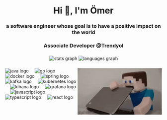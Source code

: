 <h1 align="center">Hi 👋, I'm Ömer</h1>
<h3 align="center">a software engineer whose goal is to have a positive impact on the world</h3>
<h3 align="center">Associate Developer @Trendyol</h3>

###

<div align="center">
  <img src="https://github-readme-stats.vercel.app/api?username=omeraran&hide_title=false&hide_rank=false&show_icons=true&include_all_commits=true&count_private=true&disable_animations=false&theme=dracula&locale=en&hide_border=false" height="150" alt="stats graph"  />
  <img src="https://github-readme-stats.vercel.app/api/top-langs?username=omeraran&locale=en&hide_title=false&layout=compact&card_width=320&langs_count=5&theme=dracula&hide_border=false" height="150" alt="languages graph"  />
</div>

###

<img align="right" height="150" src="https://github.com/OmerAran/OmerAran/blob/main/laptop.gif"/>


###

<div align="left">
  <img src="https://cdn.jsdelivr.net/gh/devicons/devicon/icons/java/java-original.svg" height="30" alt="java logo"  />
  <img width="12" />
  <img src="https://cdn.jsdelivr.net/gh/devicons/devicon/icons/go/go-original.svg" height="30" alt="go logo"  />
  <img width="12" />
  <img src="https://www.svgrepo.com/show/349342/docker.svg" height="30" alt="docker logo"  />
  <img width="12" />
  <img src="https://www.svgrepo.com/show/376350/spring.svg" height="30" alt="spring logo"  />
  <img width="12" />
  <img src="https://www.svgrepo.com/show/353950/kafka.svg" height="30" alt="kafka logo"  />
  <img width="12" />
  
  <img src="https://www.svgrepo.com/show/376331/kubernetes.svg" height="30" alt="kubernetes logo"  />
  <img width="12" />
  <img src="https://www.svgrepo.com/show/353961/kibana.svg" height="30" alt="kibana logo"  />
  <img width="12" />
  <img src="https://www.svgrepo.com/show/448228/grafana.svg" height="30" alt="grafana logo"  />
  <img width="12" />
  <img src="https://cdn.jsdelivr.net/gh/devicons/devicon/icons/javascript/javascript-original.svg" height="30" alt="javascript logo"  />
  <img width="12" />
  <img src="https://cdn.jsdelivr.net/gh/devicons/devicon/icons/typescript/typescript-original.svg" height="30" alt="typescript logo"  />
  <img width="12" />
  <img src="https://cdn.jsdelivr.net/gh/devicons/devicon/icons/react/react-original.svg" height="30" alt="react logo"  />
  <img width="12" />
</div>

###
